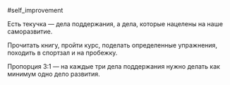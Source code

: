 #self_improvement

Есть текучка — дела поддержания, а дела, которые нацелены на наше саморазвитие.

Прочитать книгу, пройти курс, поделать определенные упражнения, походить в спортзал и на пробежку. 

Пропорция 3:1 — на каждые три дела поддержания нужно делать как минимум одно дело развития.